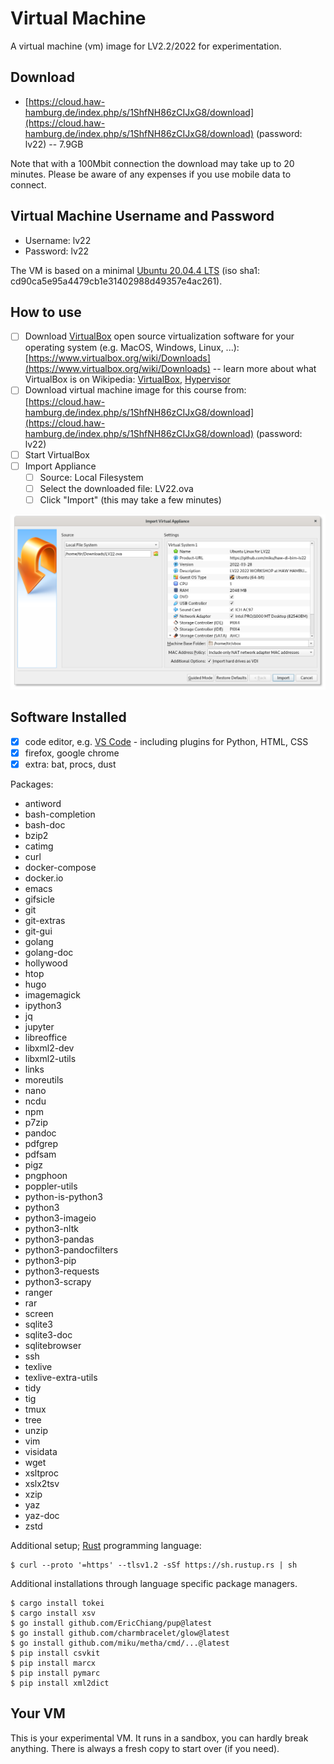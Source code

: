 # Virtual Machine

A virtual machine (vm) image for LV2.2/2022 for experimentation.

## Download

* [https://cloud.haw-hamburg.de/index.php/s/1ShfNH86zCIJxG8/download](https://cloud.haw-hamburg.de/index.php/s/1ShfNH86zCIJxG8/download) (password: lv22) -- 7.9GB

Note that with a 100Mbit connection the download may take up to 20 minutes. Please be aware of any expenses if you use mobile data to connect.

## Virtual Machine Username and Password

* Username: lv22
* Password: lv22

The VM is based on a minimal [Ubuntu 20.04.4 LTS](https://ubuntu.com/download/desktop) (iso sha1: cd90ca5e95a4479cb1e31402988d49357e4ac261).

## How to use

* [ ] Download [VirtualBox](https://en.wikipedia.org/wiki/VirtualBox) open source
  virtualization software for your operating system (e.g. MacOS, Windows,
  Linux, ...): [https://www.virtualbox.org/wiki/Downloads](https://www.virtualbox.org/wiki/Downloads) -- learn more about what VirtualBox is on Wikipedia: [VirtualBox](https://en.wikipedia.org/wiki/VirtualBox), [Hypervisor](https://en.wikipedia.org/wiki/Hypervisor)
* [ ] Download virtual machine image for this course from: [https://cloud.haw-hamburg.de/index.php/s/1ShfNH86zCIJxG8/download](https://cloud.haw-hamburg.de/index.php/s/1ShfNH86zCIJxG8/download) (password: lv22)
* [ ] Start VirtualBox
* [ ] Import Appliance
    * [ ] Source: Local Filesystem
    * [ ] Select the downloaded file: LV22.ova
    * [ ] Click "Import" (this may take a few minutes)

![](static/VirtualBoxImportAppliance.png)

## Software Installed

* [x] code editor, e.g. [VS Code](https://code.visualstudio.com/) - including plugins for Python, HTML, CSS
* [x] firefox, google chrome
* [x] extra: bat, procs, dust

Packages:

* antiword
* bash-completion
* bash-doc
* bzip2
* catimg
* curl
* docker-compose
* docker.io
* emacs
* gifsicle
* git
* git-extras
* git-gui
* golang
* golang-doc
* hollywood
* htop
* hugo
* imagemagick
* ipython3
* jq
* jupyter
* libreoffice
* libxml2-dev
* libxml2-utils
* links
* moreutils
* nano
* ncdu
* npm
* p7zip
* pandoc
* pdfgrep
* pdfsam
* pigz
* pngphoon
* poppler-utils
* python-is-python3
* python3
* python3-imageio
* python3-nltk
* python3-pandas
* python3-pandocfilters
* python3-pip
* python3-requests
* python3-scrapy
* ranger
* rar
* screen
* sqlite3
* sqlite3-doc
* sqlitebrowser
* ssh
* texlive
* texlive-extra-utils
* tidy
* tig
* tmux
* tree
* unzip
* vim
* visidata
* wget
* xsltproc
* xslx2tsv
* xzip
* yaz
* yaz-doc
* zstd

Additional setup; [Rust](https://www.rust-lang.org/) programming language:

```
$ curl --proto '=https' --tlsv1.2 -sSf https://sh.rustup.rs | sh
```

Additional installations through language specific package managers.

```
$ cargo install tokei
$ cargo install xsv
$ go install github.com/EricChiang/pup@latest
$ go install github.com/charmbracelet/glow@latest
$ go install github.com/miku/metha/cmd/...@latest
$ pip install csvkit
$ pip install marcx
$ pip install pymarc
$ pip install xml2dict
```


## Your VM

This is your experimental VM. It runs in a sandbox, you can hardly break
anything. There is always a fresh copy to start over (if you need).

